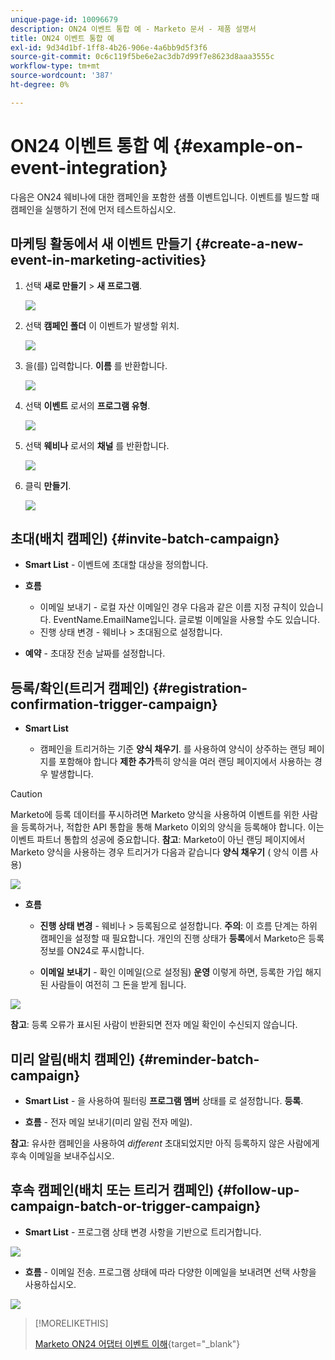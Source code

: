 ```yaml
---
unique-page-id: 10096679
description: ON24 이벤트 통합 예 - Marketo 문서 - 제품 설명서
title: ON24 이벤트 통합 예
exl-id: 9d34d1bf-1ff8-4b26-906e-4a6bb9d5f3f6
source-git-commit: 0c6c119f5be6e2ac3db7d99f7e8623d8aaa3555c
workflow-type: tm+mt
source-wordcount: '387'
ht-degree: 0%

---
```


# ON24 이벤트 통합 예 {#example-on-event-integration}

다음은 ON24 웨비나에 대한 캠페인을 포함한 샘플 이벤트입니다. 이벤트를 빌드할 때 캠페인을 실행하기 전에 먼저 테스트하십시오.

## 마케팅 활동에서 새 이벤트 만들기 {#create-a-new-event-in-marketing-activities}

1. 선택 **새로 만들기** > **새 프로그램**.

   ![](assets/image2015-12-22-15-3a35-3a15.png)

1. 선택 **캠페인 폴더** 이 이벤트가 발생할 위치.

   ![](assets/image2015-12-22-15-3a39-3a51.png)

1. 을(를) 입력합니다. **이름** 를 반환합니다.

   ![](assets/image2015-12-22-15-3a43-3a4.png)

1. 선택 **이벤트** 로서의 **프로그램 유형**.

   ![](assets/image2015-12-22-15-3a44-3a41.png)

1. 선택 **웨비나** 로서의 **채널** 를 반환합니다.

   ![](assets/image2015-12-22-15-3a46-3a34.png)

1. 클릭 **만들기**.

   ![](assets/image2015-12-22-15-3a48-3a20.png)

## 초대(배치 캠페인)  {#invite-batch-campaign}

* **Smart List** - 이벤트에 초대할 대상을 정의합니다.
* **흐름**

   * 이메일 보내기 - 로컬 자산 이메일인 경우 다음과 같은 이름 지정 규칙이 있습니다. EventName.EmailName입니다. 글로벌 이메일을 사용할 수도 있습니다.
   * 진행 상태 변경 - 웨비나 > 초대됨으로 설정합니다.

* **예약** - 초대장 전송 날짜를 설정합니다.

## 등록/확인(트리거 캠페인) {#registration-confirmation-trigger-campaign}

* **Smart List**

   * 캠페인을 트리거하는 기준 **양식 채우기**. 를 사용하여 양식이 상주하는 랜딩 페이지를 포함해야 합니다 **제한 추가**&#x200B;특히 양식을 여러 랜딩 페이지에서 사용하는 경우 발생합니다.

>[!CAUTION]
>
>Marketo에 등록 데이터를 푸시하려면 Marketo 양식을 사용하여 이벤트를 위한 사람을 등록하거나, 적합한 API 통합을 통해 Marketo 이외의 양식을 등록해야 합니다. 이는 이벤트 파트너 통합의 성공에 중요합니다. **참고**: Marketo이 아닌 랜딩 페이지에서 Marketo 양식을 사용하는 경우 트리거가 다음과 같습니다 **양식 채우기** ( 양식 이름 사용)

![](assets/image2015-12-22-15-3a50-3a22.png)

* **흐름**

   * **진행 상태 변경** - 웨비나 > 등록됨으로 설정합니다. **주의**: 이 흐름 단계는 하위 캠페인을 설정할 때 필요합니다. 개인의 진행 상태가 **등록**&#x200B;에서 Marketo은 등록 정보를 ON24로 푸시합니다.

   * **이메일 보내기** - 확인 이메일(으로 설정됨) **운영** 이렇게 하면, 등록한 가입 해지된 사람들이 여전히 그 돈을 받게 됩니다.

![](assets/image2015-12-22-15-3a52-3a9.png)

**참고**: 등록 오류가 표시된 사람이 반환되면 전자 메일 확인이 수신되지 않습니다.

## 미리 알림(배치 캠페인) {#reminder-batch-campaign}

* **Smart List** - 을 사용하여 필터링 **프로그램 멤버** 상태를 로 설정합니다. **등록**.

* **흐름** - 전자 메일 보내기(미리 알림 전자 메일).

**참고**: 유사한 캠페인을 사용하여 *different* 초대되었지만 아직 등록하지 않은 사람에게 후속 이메일을 보내주십시오.

## 후속 캠페인(배치 또는 트리거 캠페인) {#follow-up-campaign-batch-or-trigger-campaign}

* **Smart List** - 프로그램 상태 변경 사항을 기반으로 트리거합니다.

![](assets/image2015-12-22-15-3a57-3a25.png)

* **흐름** - 이메일 전송. 프로그램 상태에 따라 다양한 이메일을 보내려면 선택 사항을 사용하십시오.

![](assets/ten.png)

>[!MORELIKETHIS]
>
>[Marketo ON24 어댑터 이벤트 이해](/help/marketo/product-docs/demand-generation/events/create-an-event/create-an-event-with-the-marketo-on24-adapter/understanding-marketo-on24-adapter-events.md){target=&quot;_blank&quot;}

